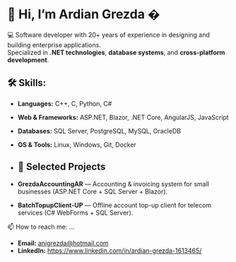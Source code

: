 # 👋 Hi, I’m Ardian Grezda    �

💻 Software developer with 20+ years of experience in designing and building enterprise applications.  
Specialized in **.NET technologies**, **database systems**, and **cross-platform development**.

## 🛠️ Skills:
- **Languages:** C++, C, Python, C#  
- **Web & Frameworks:** ASP.NET, Blazor, .NET Core, AngularJS, JavaScript  
- **Databases:** SQL Server, PostgreSQL, MySQL, OracleDB  
- **OS & Tools:** Linux, Windows, Git, Docker 

- ## 🚀 Selected Projects  
- **GrezdaAccountingAR** — Accounting & invoicing system for small businesses (ASP.NET Core + SQL Server + Blazor).  
- **BatchTopupClient-UP** — Offline account top-up client for telecom services (C# WebForms + SQL Server).  
  
📫 How to reach me: ...
 - **Email:** anigrezda@hotmail.com 
 - **LinkedIn:** https://www.linkedin.com/in/ardian-grezda-1613465/ 
